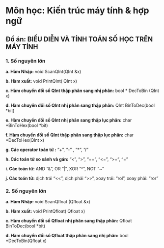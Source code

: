 # Môn học: Kiến trúc máy tính & hợp ngữ

## Đồ án: BIỂU DIỄN VÀ TÍNH TOÁN SỐ HỌC TRÊN MÁY TÍNH
### 1. Số nguyên lớn

   **a. Hàm Nhập:** void ScanQInt(QInt &x)

  **b. Hàm xuất:** void PrintQInt( QInt x)

  **c. Hàm chuyển đổi số QInt thập phân sang nhị phân:** bool * DecToBin (QInt x)

  **d. Hàm chuyển đổi số QInt nhị phân sang thập phân:** QInt BinToDec(bool *bit)

  **e. Hàm chuyển đổi số QInt nhị phân sang thập lục phân:** char *BinToHex(bool *bit)

  **f. Hàm chuyển đổi số QInt thập phân sang thập lục phân:** char *DecToHex(QInt x)

  **g. Các operator toán tử :** “+”, “-” , “*”, “/”

  **h. Các toán tử so sánh và gán:** “<”, “>”, “==”, “<=”, “>=”, “=”

  **i. Các toán tử:** AND “&”, OR “|”, XOR “^”, NOT “~”

  **j. Các toán tử:** dịch trái “<<”, dịch phải “>>”, xoay trái: “rol”, xoay phải: “ror”

### 2. Số nguyên lớn
  **a. Hàm Nhập:** void ScanQfloat (Qfloat &x)

  **b. Hàm xuất:** void PrintQfloat( Qfloat x)

  **c. Hàm chuyển đổi số Qfloat nhị phân sang thập phân:** Qfloat BinToDec(bool *bit)

  **d. Hàm chuyển đổi số Qfloat thập phân sang nhị phân:** bool *DecToBin(Qfloat x)
